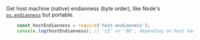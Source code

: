 Get host machine (native) endianness (byte order), like Node's
[`os.endianness`](https://nodejs.org/api/os.html#os_os_endianness)
but portable.

```javascript
    const hostEndianness = require('host-endianness');
    console.log(hostEndianness); // 'LE' or 'BE', depending on host hardware
```
